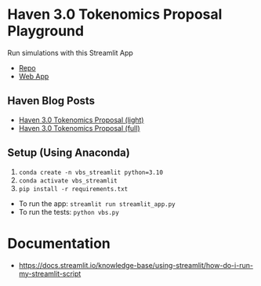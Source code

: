 # Haven 3.0 Tokenomics Proposal Playground
Run simulations with this Streamlit App
- [Repo](https://github.com/Reed-Schimmel/haven-vbs-streamlit)
- [Web App](https://reed-schimmel-haven-vbs-streamlit-streamlit-app-w1mn16.streamlitapp.com/)

## Haven Blog Posts
- [Haven 3.0 Tokenomics Proposal (light)](https://havenprotocol.org/2022/10/03/haven-3-0-tokenomics-proposal-light/)
- [Haven 3.0 Tokenomics Proposal (full)](https://havenprotocol.org/2022/10/02/haven-3-0-tokenomics-proposal/)

## Setup (Using Anaconda)
1. `conda create -n vbs_streamlit python=3.10`
1. `conda activate vbs_streamlit`
1. `pip install -r requirements.txt`

- To run the app: `streamlit run streamlit_app.py`
- To run the tests: `python vbs.py`


# Documentation
- https://docs.streamlit.io/knowledge-base/using-streamlit/how-do-i-run-my-streamlit-script